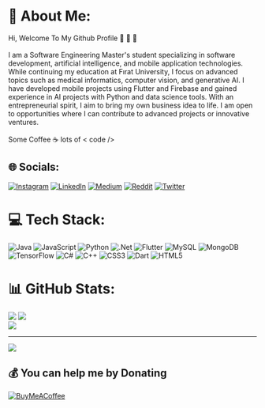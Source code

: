                                                                                                                                                                                                                                                                                                                                                                                                                                                                           
# 💫 About Me:      
Hi, Welcome To My Github Profile 👋 👋 👋<br><br>I am a Software Engineering Master's student specializing in software development, artificial intelligence, and mobile application technologies. While continuing my education at Fırat University, I focus on advanced topics such as medical informatics, computer vision, and generative AI. I have developed mobile projects using Flutter and Firebase and gained experience in AI projects with Python and data science tools. With an entrepreneurial spirit, I aim to bring my own business idea to life. I am open to opportunities where I can contribute to advanced projects or innovative ventures.<br><br>Some Coffee ☕ lots of < code />
  
  
## 🌐 Socials:
[![Instagram](https://img.shields.io/badge/Instagram-%23E4405F.svg?logo=Instagram&logoColor=white)](https://instagram.com/omerkoncaa) [![LinkedIn](https://img.shields.io/badge/LinkedIn-%230077B5.svg?logo=linkedin&logoColor=white)](https://linkedin.com/in/omerkonca) [![Medium](https://img.shields.io/badge/Medium-12100E?logo=medium&logoColor=white)](https://medium.com/@omerkonca) [![Reddit](https://img.shields.io/badge/Reddit-%23FF4500.svg?logo=Reddit&logoColor=white)](https://reddit.com/user/omerkonca) [![Twitter](https://img.shields.io/badge/Twitter-%231DA1F2.svg?logo=Twitter&logoColor=white)](https://twitter.com/omrkonca) 

# 💻 Tech Stack: 
 ![Java](https://img.shields.io/badge/java-%23ED8B00.svg?style=for-the-badge&logo=java&logoColor=white) ![JavaScript](https://img.shields.io/badge/javascript-%23323330.svg?style=for-the-badge&logo=javascript&logoColor=%23F7DF1E) ![Python](https://img.shields.io/badge/python-3670A0?style=for-the-badge&logo=python&logoColor=ffdd54) ![.Net](https://img.shields.io/badge/.NET-5C2D91?style=for-the-badge&logo=.net&logoColor=white) ![Flutter](https://img.shields.io/badge/Flutter-%2302569B.svg?style=for-the-badge&logo=Flutter&logoColor=white) ![MySQL](https://img.shields.io/badge/mysql-%2300f.svg?style=for-the-badge&logo=mysql&logoColor=white) ![MongoDB](https://img.shields.io/badge/MongoDB-%234ea94b.svg?style=for-the-badge&logo=mongodb&logoColor=white) ![TensorFlow](https://img.shields.io/badge/TensorFlow-%23FF6F00.svg?style=for-the-badge&logo=TensorFlow&logoColor=white) ![C#](https://img.shields.io/badge/c%23-%23239120.svg?style=for-the-badge&logo=c-sharp&logoColor=white) ![C++](https://img.shields.io/badge/c++-%2300599C.svg?style=for-the-badge&logo=c%2B%2B&logoColor=white)  ![CSS3](https://img.shields.io/badge/css3-%231572B6.svg?style=for-the-badge&logo=css3&logoColor=white) ![Dart](https://img.shields.io/badge/dart-%230175C2.svg?style=for-the-badge&logo=dart&logoColor=white) ![HTML5](https://img.shields.io/badge/html5-%23E34F26.svg?style=for-the-badge&logo=html5&logoColor=white) 
# 📊 GitHub Stats:
![](https://github-readme-stats.vercel.app/api?username=omerkonca&theme=dark&hide_border=false&include_all_commits=true&count_private=true)
![](https://github-readme-streak-stats.herokuapp.com/?user=omerkonca&theme=dark&hide_border=false)<br/>
![](https://github-readme-stats.vercel.app/api/top-langs/?username=omerkonca&theme=dark&hide_border=false&include_all_commits=true&count_private=true&layout=compact)


 


---
[![](https://visitcount.itsvg.in/api?id=omerkonca&icon=0&color=0)](https://visitcount.itsvg.in)

  ## 💰 You can help me by Donating
  [![BuyMeACoffee](https://img.shields.io/badge/Buy%20Me%20a%20Coffee-ffdd00?style=for-the-badge&logo=buy-me-a-coffee&logoColor=black)](https://buymeacoffee.com/omerkonca) 

  











